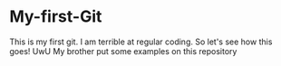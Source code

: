 # My-first-Git
This is my first git. I am terrible at regular coding. So let's see how this goes! UwU
My brother put some examples on this repository
